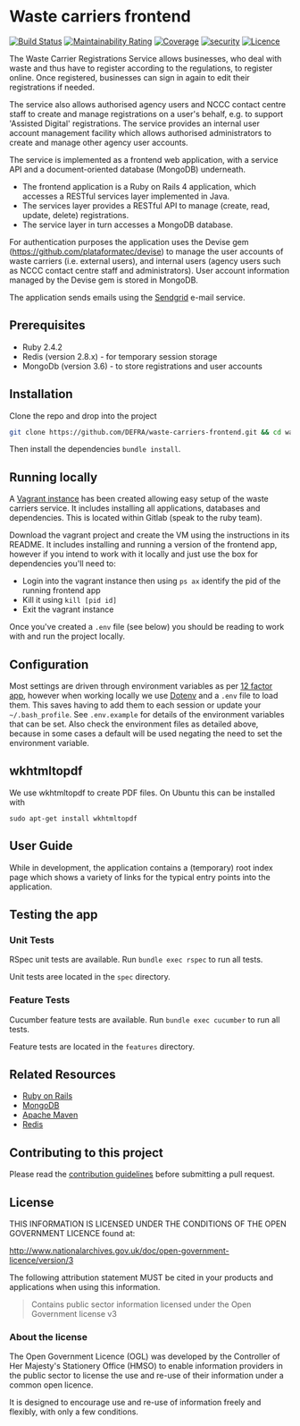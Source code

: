 # Waste carriers frontend

[![Build Status](https://travis-ci.com/DEFRA/waste-carriers-frontend.svg?branch=main)](https://travis-ci.com/DEFRA/waste-carriers-frontend)
[![Maintainability Rating](https://sonarcloud.io/api/project_badges/measure?project=DEFRA_waste-carriers-frontend&metric=sqale_rating)](https://sonarcloud.io/dashboard?id=DEFRA_waste-carriers-frontend)
[![Coverage](https://sonarcloud.io/api/project_badges/measure?project=DEFRA_waste-carriers-frontend&metric=coverage)](https://sonarcloud.io/dashboard?id=DEFRA_waste-carriers-frontend)
[![security](https://hakiri.io/github/DEFRA/waste-carriers-frontend/main.svg)](https://hakiri.io/github/DEFRA/waste-carriers-frontend/main)
[![Licence](https://img.shields.io/badge/Licence-OGLv3-blue.svg)](http://www.nationalarchives.gov.uk/doc/open-government-licence/version/3)

The Waste Carrier Registrations Service allows businesses, who deal with waste and thus have to register according to the regulations, to register online. Once registered, businesses can sign in again to edit their registrations if needed.

The service also allows authorised agency users and NCCC contact centre staff to create and manage registrations on a user's behalf, e.g. to support 'Assisted Digital' registrations. The service provides an internal user account management facility which allows authorised administrators to create and manage other agency user accounts.

The service is implemented as a frontend web application, with a service API and a document-oriented database (MongoDB) underneath.

- The frontend application is a Ruby on Rails 4 application, which accesses a RESTful services layer implemented in Java.
- The services layer provides a RESTful API to manage (create, read, update, delete) registrations.
- The service layer in turn accesses a MongoDB database.

For authentication purposes the application uses the Devise gem (https://github.com/plataformatec/devise) to manage the user accounts of waste carriers (i.e. external users), and internal users (agency users such as NCCC contact centre staff and administrators). User account information managed by the Devise gem is stored in MongoDB.

The application sends emails using the [Sendgrid](https://sendgrid.com/) e-mail service.

## Prerequisites

- Ruby 2.4.2
- Redis (version 2.8.x) - for temporary session storage
- MongoDb (version 3.6) - to store registrations and user accounts

## Installation

Clone the repo and drop into the project

```bash
git clone https://github.com/DEFRA/waste-carriers-frontend.git && cd waste-carriers-frontend
```

Then install the dependencies `bundle install`.

## Running locally

A [Vagrant instance](https://www.vagrantup.com/) has been created allowing easy setup of the waste carriers service. It includes installing all applications, databases and dependencies. This is located within Gitlab (speak to the ruby team).

Download the vagrant project and create the VM using the instructions in its README. It includes installing and running a version of the frontend app, however if you intend to work with it locally and just use the box for dependencies you'll need to:

- Login into the vagrant instance then using `ps ax` identify the pid of the running frontend app
- Kill it using `kill [pid id]`
- Exit the vagrant instance

Once you've created a `.env` file (see below) you should be reading to work with and run the project locally.

## Configuration

Most settings are driven through environment variables as per [12 factor app](https://12factor.net/config), however when working locally we use [Dotenv](https://github.com/bkeepers/dotenv) and a `.env` file to load them. This saves having to add them to each session or update your `~/.bash_profile`. See `.env.example` for details of the environment variables that can be set. Also check the environment files as detailed above, because in some cases a default will be used negating the need to set the environment variable.

## wkhtmltopdf

We use wkhtmltopdf to create PDF files. On Ubuntu this can be installed with

`sudo apt-get install wkhtmltopdf`

## User Guide

While in development, the application contains a (temporary) root index page which shows a variety of links for the typical entry points into the application.

## Testing the app

### Unit Tests

RSpec unit tests are available. Run `bundle exec rspec` to run all tests.

Unit tests aree located in the `spec` directory.

### Feature Tests

Cucumber feature tests are available. Run `bundle exec cucumber` to run all tests.

Feature tests are located in the `features` directory.

## Related Resources

- [Ruby on Rails](http://rubyonrails.org)
- [MongoDB](http://www.mongodb.org)
- [Apache Maven](https://maven.apache.org/)
- [Redis](http://redis.io)

## Contributing to this project

Please read the [contribution guidelines](/CONTRIBUTING.md) before submitting a pull request.

## License

THIS INFORMATION IS LICENSED UNDER THE CONDITIONS OF THE OPEN GOVERNMENT LICENCE found at:

<http://www.nationalarchives.gov.uk/doc/open-government-licence/version/3>

The following attribution statement MUST be cited in your products and applications when using this information.

>Contains public sector information licensed under the Open Government license v3

### About the license

The Open Government Licence (OGL) was developed by the Controller of Her Majesty's Stationery Office (HMSO) to enable information providers in the public sector to license the use and re-use of their information under a common open licence.

It is designed to encourage use and re-use of information freely and flexibly, with only a few conditions.
